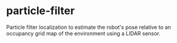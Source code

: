# particle-filter

Particle filter localization to estimate the robot's pose relative to an occupancy grid map of the environment using a LIDAR sensor.

